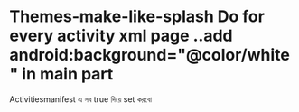 # Themes-make-like-splash   Do for every activity xml page ..add  android:background="@color/white"  in main part
Activitiesmanifest এ সব true দিয়ে set করবো
